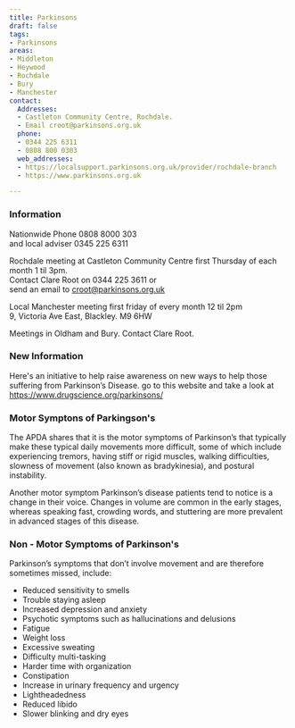 ```yaml
---
title: Parkinsons
draft: false
tags:
- Parkinsons
areas:
- Middleton
- Heywood
- Rochdale
- Bury
- Manchester
contact:
  Addresses:
  - Castleton Community Centre, Rochdale.  
  - Email croot@parkinsons.org.uk
  phone:
  - 0344 225 6311
  - 0808 800 0303
  web_addresses:
  - https://localsupport.parkinsons.org.uk/provider/rochdale-branch
  - https://www.parkinsons.org.uk

---
```


### Information
Nationwide Phone 0808 8000 303  
and local adviser  0345 225 6311

Rochdale meeting at Castleton Community Centre first Thursday of each month  1 til 3pm.  
Contact Clare Root on 0344 225 3611 or  
send an email to croot@parkinsons.org.uk

Local Manchester meeting first friday of every month 12 til 2pm  
9, Victoria Ave East, Blackley.  M9 6HW

Meetings in Oldham and Bury. Contact Clare Root.

### New Information
 Here's an initiative to help raise awareness on new ways to help those suffering from Parkinson’s Disease.
  go to this website and take a look at 
  https://www.drugscience.org/parkinsons/

### Motor Symptons of Parkingson's
  The APDA shares that it is the motor symptoms of Parkinson’s that typically make these typical daily movements more difficult, some of which include experiencing tremors, having stiff or rigid muscles, walking difficulties, slowness of movement (also known as bradykinesia), and postural instability.

Another motor symptom Parkinson’s disease patients tend to notice is a change in their voice. Changes in volume are common in the early stages, whereas speaking fast, crowding words, and stuttering are more prevalent in advanced stages of this disease.

### Non - Motor Symptoms of Parkinson's

Parkinson’s symptoms that don’t involve movement and are therefore sometimes missed, include:

- Reduced sensitivity to smells
- Trouble staying asleep
- Increased depression and anxiety
- Psychotic symptoms such as hallucinations and delusions
- Fatigue
- Weight loss
- Excessive sweating
- Difficulty multi-tasking
- Harder time with organization
- Constipation
- Increase in urinary frequency and urgency
- Lightheadedness
- Reduced libido
- Slower blinking and dry eyes



